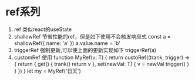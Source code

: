 # ref系列
1. ref
类似react的useState
2. shallowRef
节省性能的ref，但是如下使用不会触发响应式
const a = shallowRef({
    name: 'a'
})
a.value.name = 'b'
3. triggerRef
强制更新,可以使上面的更新实现如下
triggerRef(a)
4. customRef
使用
function MyRef<T>(v: T) {
    return custoRef((trank, trigger) => {
        return {
            get() {
                trank()
                return v
            },
            set(newVal: T) {
                v = newVal
                trigger()
            }
        }
    })
}
let my = MyRef<string>('日天')